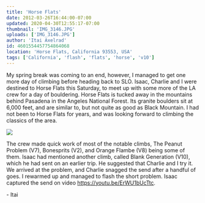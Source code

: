 ```yaml
---
title: 'Horse Flats'
date: 2012-03-26T16:44:00-07:00
updated: 2020-04-30T12:55:17-07:00
thumbnail: 'IMG_3146.JPG'
uploads: ['IMG_3146.JPG']
author: 'Itai Axelrad'
id: 4601554457754864068
location: 'Horse Flats, California 93553, USA'
tags: ['California', 'flash', 'flats', 'horse', 'v10']
---
```


My spring break was coming to an end, however, I managed to get one more day of climbing before heading back to SLO. Isaac, Charlie and I were destined to Horse Flats this Saturday, to meet up with some more of the LA crew for a day of bouldering. Horse Flats is tucked away in the mountains behind Pasadena in the Angeles National Forest. Its granite boulders sit at 6,000 feet, and are similar to, but not quite as good as Black Mountain. I had not been to Horse Flats for years, and was looking forward to climbing the classics of the area.

![](uploads/IMG_3146.JPG)

The crew made quick work of most of the notable climbs, The Peanut Problem (V7), Bonesprits (V2), and Orange Flambe (V8) being some of them. Isaac had mentioned another climb, called Blank Generation (V10), which he had sent on an earlier trip. He suggested that Charlie and I try it. We arrived at the problem, and Charlie snagged the send after a handful of goes. I rewarmed up and managed to flash the short problem. Isaac captured the send on video <https://youtu.be/ErWU1bUcTtc>.

\- Itai
